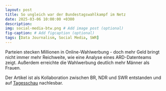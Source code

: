 ```yaml
---
layout: post
title: So ungleich war der Bundestagswahlkampf im Netz 
date: 2025-03-06 10:00:00 +0300
description: 
img: social-media-btw.png # Add image post (optional)
fig-caption: # Add figcaption (optional)
tags: [Data Journalism, Social Media, SWR]
---
```


Parteien stecken Millionen in Online-Wahlwerbung - doch mehr Geld bringt nicht immer mehr Reichweite, wie eine Analyse eines ARD-Datenteams zeigt. Außerdem erreichte die Wahlwerbung deutlich mehr Männer als Frauen.


Der Artikel ist als Kollaboration zwischen BR, NDR und SWR entstanden und auf [Tagesschau](https://www.tagesschau.de/investigativ/bundestagswahl-wahlwerbung-instagram-facebook-parteien-budget-100.html) nachlesbar.


